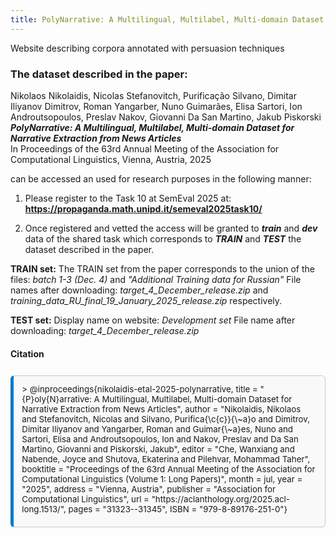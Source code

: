 ```yaml
---
title: PolyNarrative: A Multilingual, Multilabel, Multi-domain Dataset for Narrative Extraction from News Articles
---
```


Website describing corpora annotated with persuasion techniques

### The dataset described in the paper: 

Nikolaos Nikolaidis, Nicolas Stefanovitch, Purificação Silvano, Dimitar Iliyanov Dimitrov, Roman Yangarber, Nuno Guimarães, Elisa Sartori, Ion Androutsopoulos, Preslav Nakov, Giovanni Da San Martino, Jakub Piskorski
<br/>_**PolyNarrative: A Multilingual, Multilabel, Multi-domain Dataset for Narrative Extraction from News Articles**_<br/>
In Proceedings of the 63rd Annual Meeting of the Association for Computational Linguistics, Vienna, Austria, 2025

can be accessed an used for research purposes in the following manner:

1. Please register to the Task 10 at SemEval 2025 at:
<b>https://propaganda.math.unipd.it/semeval2025task10/</b>

2. Once registered and vetted the access will be granted to _**train**_ and _**dev**_ data of the shared task which corresponds to _**TRAIN**_ and _**TEST**_ the dataset described in the paper.

**TRAIN set:**
The TRAIN set from the paper corresponds to the union of the files: *batch 1-3 (Dec. 4)* and *"Additional Training data for Russian"*
File names after downloading: *target_4_December_release.zip* and *training_data_RU_final_19_January_2025_release.zip* respectively.

**TEST set:**
Display name on website: *Development set*
File name after downloading: *target_4_December_release.zip*

#### Citation



<div style="
  border: 1px solid #ccc;
  border-left: 5px solid #007acc;
  background-color: #f9f9f9;
  padding: 1em;
  margin: 2em 0;
  border-radius: 6px;
  box-shadow: 0 1px 3px rgba(0,0,0,0.05);
  font-size: 0.95em;
">
  > @inproceedings{nikolaidis-etal-2025-polynarrative,
    title = "{P}oly{N}arrative: A Multilingual, Multilabel, Multi-domain Dataset for Narrative Extraction from News Articles",
    author = "Nikolaidis, Nikolaos  and
      Stefanovitch, Nicolas  and
      Silvano, Purifica{\c{c}}{\~a}o  and
      Dimitrov, Dimitar Iliyanov  and
      Yangarber, Roman  and
      Guimar{\~a}es, Nuno  and
      Sartori, Elisa  and
      Androutsopoulos, Ion  and
      Nakov, Preslav  and
      Da San Martino, Giovanni  and
      Piskorski, Jakub",
    editor = "Che, Wanxiang  and
      Nabende, Joyce  and
      Shutova, Ekaterina  and
      Pilehvar, Mohammad Taher",
    booktitle = "Proceedings of the 63rd Annual Meeting of the Association for Computational Linguistics (Volume 1: Long Papers)",
    month = jul,
    year = "2025",
    address = "Vienna, Austria",
    publisher = "Association for Computational Linguistics",
    url = "https://aclanthology.org/2025.acl-long.1513/",
    pages = "31323--31345",
    ISBN = "979-8-89176-251-0"}
  <span style="display:block; color: #666; font-size: 0.9em; margin-top: 0.5em;">
  </span>
</div>

